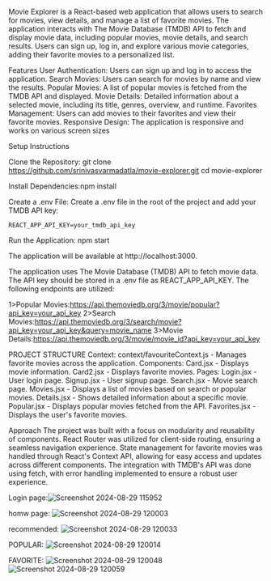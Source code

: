 Movie Explorer is a React-based web application that allows users to search for movies, view details, and manage a list of favorite movies. The application interacts with The Movie Database (TMDB) API to fetch and display movie data, including popular movies, movie details, and search results. Users can sign up, log in, and explore various movie categories, adding their favorite movies to a personalized list.

Features
User Authentication: Users can sign up and log in to access the application.
Search Movies: Users can search for movies by name and view the results.
Popular Movies: A list of popular movies is fetched from the TMDB API and displayed.
Movie Details: Detailed information about a selected movie, including its title, genres, overview, and runtime.
Favorites Management: Users can add movies to their favorites and view their favorite movies.
Responsive Design: The application is responsive and works on various screen sizes


Setup Instructions

Clone the Repository:
    git clone https://github.com/srinivasvarmadatla/movie-explorer.git
    cd movie-explorer


Install Dependencies:npm install

Create a .env File: Create a .env file in the root of the project and add your TMDB API key:
    
    REACT_APP_API_KEY=your_tmdb_api_key


Run the Application: npm start

The application will be available at http://localhost:3000.


The application uses The Movie Database (TMDB) API to fetch movie data. The API key should be stored in a .env file as REACT_APP_API_KEY. The following endpoints are utilized:

1>Popular Movies:https://api.themoviedb.org/3/movie/popular?api_key=your_api_key
2>Search Movies:https://api.themoviedb.org/3/search/movie?api_key=your_api_key&query=movie_name
3>Movie Details:https://api.themoviedb.org/3/movie/movie_id?api_key=your_api_key


PROJECT STRUCTURE
Context: context/favouriteContext.js - Manages favorite movies across the application.
Components:
Card.jsx - Displays movie information.
Card2.jsx - Displays favorite movies.
Pages:
Login.jsx - User login page.
Signup.jsx - User signup page.
Search.jsx - Movie search page.
Movies.jsx - Displays a list of movies based on search or popular movies.
Details.jsx - Shows detailed information about a specific movie.
Popular.jsx - Displays popular movies fetched from the API.
Favorites.jsx - Displays the user's favorite movies.

Approach
The project was built with a focus on modularity and reusability of components. React Router was utilized for client-side routing, ensuring a seamless navigation experience. State management for favorite movies was handled through React's Context API, allowing for easy access and updates across different components. The integration with TMDB's API was done using fetch, with error handling implemented to ensure a robust user experience.


Login page:![Screenshot 2024-08-29 115952](https://github.com/user-attachments/assets/849fc7f2-173e-43c2-9343-e5c7b6e73fee)

homw page: 
![Screenshot 2024-08-29 120003](https://github.com/user-attachments/assets/b5fe3f32-7ba7-4b23-937c-ea7b1590ff11)

recommended:
![Screenshot 2024-08-29 120033](https://github.com/user-attachments/assets/4dcae16f-763e-4eff-822c-1f1a4d618983)

POPULAR:
![Screenshot 2024-08-29 120014](https://github.com/user-attachments/assets/11cd5d35-1db7-4bc3-8713-e88daebfea67)

FAVORITE:
![Screenshot 2024-08-29 120048](https://github.com/user-attachments/assets/165df19a-f1c8-402a-a5e6-98944c647ebc)
![Screenshot 2024-08-29 120059](https://github.com/user-attachments/assets/49d87152-78f2-466d-9212-5e2bb42f215b)
